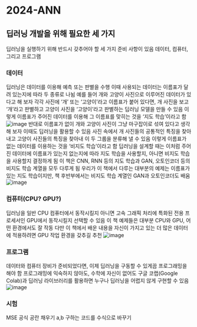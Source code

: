 # 2024-ANN


## 딥러닝 개발을 위해 필요한 세 가지
딥러닝을 실행하기 위해 반드시 갖추어야 할 세 가지 준비 사항이 있음
데이터, 컴퓨터, 그리고 프로그램
### 데이터
딥러닝은 데이터를 이용해 예측 또는 판별을 수행
이때 사용되는 데이터는 이름표가 달려 있는지에 따라 두 종류로 나뉨
예를 들어 개와 고양이 사진으로 이루어진 데이터가 있다고 해 보자
각각 사진에 ‘개’ 또는 ‘고양이’라고 이름표가 붙어 있다면, 개 사진을 보고 ‘개’라고 판별하고 고양이 사진을 ‘고양이’라고 판별하는 딥러닝 모델을 만들 수 있음
이렇게 이름표가 주어진 데이터를 이용해 그 이름표를 맞히는 것을 ‘지도 학습’이라고 함
![image](https://github.com/user-attachments/assets/6c6323d1-611c-423b-b98f-f730a1e1e205)
반대로 이름표가 없이 개와 고양이 사진이 그냥 마구잡이로 섞여 있다고 생각해 보자
이때도 딥러닝을 활용할 수 있음
사진 속에서 개 사진들의 공통적인 특징을 찾아내고 고양이 사진들의 특징을 찾아내 이 두 그룹을 분류해 낼 수 있음
이렇게 이름표가 없는 데이터를 이용하는 것을 ‘비지도 학습’이라고 함
딥러닝을 설계할 때는 이처럼 주어진 데이터에 이름표가 있는지 없는지에 따라 지도 학습을 사용할지, 아니면 비지도 학습을 사용할지 결정하게 됨
이 책은 CNN, RNN 등의 지도 학습과 GAN, 오토인코더 등의 비지도 학습 계열을 모두 다루게 됨
우리가 이 책에서 다루는 대부분의 예제는 이름표가 있는 지도 학습이지만, 책 후반부에서는 비지도 학습 계열인 GAN과 오토인코더도 배움
![image](https://github.com/user-attachments/assets/223f4efb-1d87-48e1-950b-54515f0caec1)
### 컴퓨터(CPU? GPU?)
딥러닝을 일반 CPU 컴퓨터에서 동작시킬지 아니면 고속 그래픽 처리에 특화된 전용 프로세서인 GPU에서 동작시킬지 선택할 수 있음
이 책 예제들은 대부분 CPU와 GPU, 어떤 환경에서도 잘 작동
다만 이 책에서 배운 내용을 자신이 가지고 있는 더 많은 데이터에 적용하려면 GPU 작업 환경을 갖추길 추천
![image](https://github.com/user-attachments/assets/2b254c0f-498a-4457-9760-98ee8dd7448d)
### 프로그램
데이터와 컴퓨터 장비가 준비되었다면, 이제 딥러닝을 구동할 수 있게끔 프로그래밍을 해야 함
프로그래밍에 익숙하지 않아도, 수학에 자신이 없어도 구글 코랩(Google Colab)과 딥러닝 라이브러리를 활용하면 누구나 딥러닝을 어렵지 않게 구현할 수 있음
![image](https://github.com/user-attachments/assets/9f9e1244-b6e5-4d0e-bd19-ca6dba0a7923)


### 시험

MSE 공식 공란 채우기
a,b 구하는 코드를 수식으로 바꾸기


